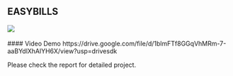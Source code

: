 ## EASYBILLS
<img src="https://github.com/iamjaspreetsingh/EasyBills/blob/master/flowchart.png" >
<br>
<br>
#### Video Demo
https://drive.google.com/file/d/1blmFTf8GGqVhMRm-7-aaBYdlXhAlYH6X/view?usp=drivesdk

Please check the report for detailed project.
